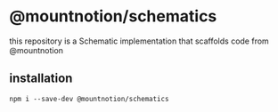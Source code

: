 # @mountnotion/schematics

this repository is a Schematic implementation that scaffolds code from @mountnotion

## installation

```
npm i --save-dev @mountnotion/schematics
```
